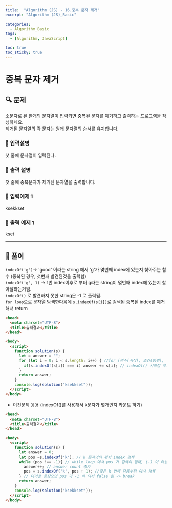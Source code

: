 ```yaml
---
title:  "Algorithm (JS) - 16.중복 문자 제거"
excerpt: "Algorithm (JS)_Basic"

categories:
  - Algorithm_Basic
tags:
  - [Algorithm, JavaScript]

toc: true
toc_sticky: true
---
```


# 중복 문자 제거

##  🔍 문제 
소문자로 된 한개의 문자열이 입력되면 중복된 문자를 제거하고 출력하는 프로그램을 작성하세요.  
제거된 문자열의 각 문자는 원래 문자열의 순서를 유지합니다.

### 🔹 입력설명
첫 줄에 문자열이 입력된다.

### 🔹 출력 설명
첫 줄에 중복문자가 제거된 문자열을 출력합니다.

### 🔹 입력예제 1
ksekkset

### 🔹 출력 예제 1
kset

----

##  📌 풀이
`indexOf('g')`-> 'good' 이라는 string 에서 'g'가 몇번째 index에 있는지 찾아주는 함수 (중복된 경우, 첫번째 발견된것을 출력함)  
`indexOf('g', 1)` -> 1번 index이후로 부터 g라는 string이 몇번째 index에 있는지 찾아달라는거임.   
`indexOf()` 로 발견하지 못한 string은 -1 로 출력됨.  
`for loop`으로 문자열 탐색한다음에 `s.indexOf(s[i])`로 검색된 중복된 index를 제거해서 return

```html
<head>
  <meta charset="UTF-8">
  <title>출력결과</title>
</head>

<body>
  <script>
    function solution(s) {
      let = answer = "";
      for (let i = 0; i < s.length; i++) { //for (변수(시작), 조건(범위), 결과값(1씩 증가))
        if(s.indexOf(s[i]) === i) answer += s[i]; // indexOf() 시작점 부터 검색된 index 가 처음 index와 같은 경우에 answer 출력
      }
      return answer;
    }
    console.log(solution("ksekkset"));
  </script>
</body>
```

- 이전문제 응용 (indexOf()를 사용해서 k문자가 몇개인지 카운트 하기) 
```html
<head>
  <meta charset="UTF-8">
  <title>출력결과</title>
</head>

<body>
  <script>
    function solution(s) {
      let answer = 0;
      let pos =s.indexOf('k'); // k 문자의의 위치 index 검색
      while (pos !== -1){ // while loop 에서 pos 가 검색이 될때, (-1 이 아닐 경우)
        answer++; // answer count 증가
        pos = s.indexOf('k', pos + 1); //찾은 k 번째 다음부터 다시 검색
      } // 더이상 못찾으면 pos 가 -1 이 되서 false 됨 -> break
      return answer;
    }
    console.log(solution("ksekkset"));
  </script>
</body>
```
